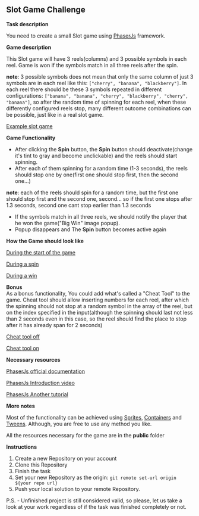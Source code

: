 ## Slot Game Challenge

**Task description**

You need to create a small Slot game using [PhaserJs](https://photonstorm.github.io/phaser3-docs/) framework.

**Game description**

This Slot game will have 3 reels(columns) and 3 possible symbols in each reel. Game is won if the symbols match in all three reels after the spin.

**note**: 3 possible symbols does not mean that only the same column of just 3 symbols are in each reel like this: `["cherry", "banana", "blackberry"]`.
In each reel there should be these 3 symbols repeated in different configurations: `["banana", "banana", "cherry", "blackberry", "cherry", "banana"]`, so after the random time of spinning for each reel, when these differently configured reels stop, many different outcome combinations can be possible, just like in a real slot game.

[Example slot game](https://evoplay.games/game/fruit-super-nova/)

**Game Functionality**

- After clicking the **Spin** button, the **Spin** button should deactivate(change it's tint to gray and become unclickable) and the reels should start spinning.
- After each of them spinning for a random time (1-3 seconds), the reels should stop one by one(first one should stop first, then the second one...)

**note**: each of the reels should spin for a random time, but the first one should stop first and the second one, second... so if the first one stops after 1.3 seconds, second one cant stop earlier than 1.3 seconds

- If the symbols match in all three reels, we should notify the player that he won the game("Big Win" image popup).
- Popup disappears and The **Spin** button becomes active again

**How the Game should look like**

[During the start of the game](https://ibb.co/ZMhRSsk)

[During a spin](https://ibb.co/FhXS7xj)

[During a win](https://ibb.co/x1HM71t)

**Bonus**  
As a bonus functionality, You could add what's called a "Cheat Tool" to the game. Cheat tool should allow inserting numbers for each reel, after which the spinning should not stop at a random symbol in the array of the reel, but on the index specified in the input(although the spinning should last not less than 2 seconds even in this case, so the reel should find the place to stop after it has already span for 2 seconds)

[Cheat tool off](https://ibb.co/0fHJxBP)

[Cheat tool on](https://ibb.co/ky98pjZ)

**Necessary resources**

[PhaserJs official documentation](https://photonstorm.github.io/phaser3-docs/)

[PhaserJs Introduction video](https://www.youtube.com/watch?v=hI_LS8bdkM4&ab_channel=Zenva)

[PhaserJs Another tutorial](https://www.youtube.com/watch?v=3Q5jP85PXrE&ab_channel=Ourcade)

**More notes**

Most of the functionality can be achieved using [Sprites](https://photonstorm.github.io/phaser3-docs/Phaser.GameObjects.Sprite.html), [Containers](https://photonstorm.github.io/phaser3-docs/Phaser.GameObjects.Container.html) and [Tweens](https://photonstorm.github.io/phaser3-docs/Phaser.Tweens.Tween.html). Although, you are free to use any method you like.

All the resources necessary for the game are in the **public** folder

**Instructions**

1.  Create a new Repository on your account
2.  Clone this Repository
3.  Finish the task
4.  Set your new Repository as the origin: `git remote set-url origin ${your repo url}`
5.  Push your local solution to your remote Repository.

P.S. - Unfinished project is still considered valid, so please, let us take a look at your work regardless of if the task was finished completely or not.
